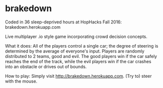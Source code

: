 # brakedown
Coded in 36 sleep-deprived hours at HopHacks Fall 2016: brakedown.herokuapp.com

Live multiplayer .io style game incorporating crowd decision concepts.

What it does:
All of the players control a single car; the degree of steering is determined by the average of everyone's input. Players are randomly distributed to 2 teams, good and evil. The good players win if the car safely reaches the end of the track, while the evil players win if the car crashes into an obstacle or drives out of bounds.

How to play:
Simply visit http://brakedown.herokuapp.com. (Try to) steer with the mouse.
